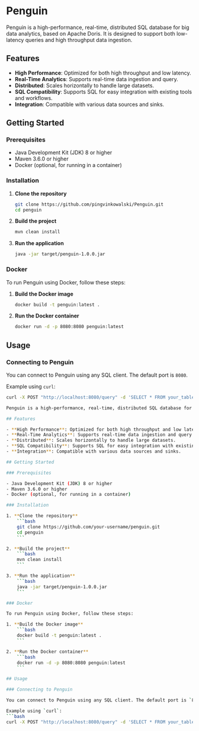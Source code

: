 # Penguin

Penguin is a high-performance, real-time, distributed SQL database for big data analytics, based on Apache Doris. It is designed to support both low-latency queries and high throughput data ingestion.

## Features

- **High Performance**: Optimized for both high throughput and low latency.
- **Real-Time Analytics**: Supports real-time data ingestion and query.
- **Distributed**: Scales horizontally to handle large datasets.
- **SQL Compatibility**: Supports SQL for easy integration with existing tools and workflows.
- **Integration**: Compatible with various data sources and sinks.

## Getting Started

### Prerequisites

- Java Development Kit (JDK) 8 or higher
- Maven 3.6.0 or higher
- Docker (optional, for running in a container)

### Installation

1. **Clone the repository**
    ```bash
    git clone https://github.com/pingvinkowalski/Penguin.git
    cd penguin
    ```

2. **Build the project**
    ```bash
    mvn clean install
    ```

3. **Run the application**
    ```bash
    java -jar target/penguin-1.0.0.jar
    ```

### Docker

To run Penguin using Docker, follow these steps:

1. **Build the Docker image**
    ```bash
    docker build -t penguin:latest .
    ```

2. **Run the Docker container**
    ```bash
    docker run -d -p 8080:8080 penguin:latest
    ```

## Usage

### Connecting to Penguin

You can connect to Penguin using any SQL client. The default port is `8080`.

Example using `curl`:
```bash
curl -X POST "http://localhost:8080/query" -d 'SELECT * FROM your_table;'# Penguin

Penguin is a high-performance, real-time, distributed SQL database for big data analytics, based on Apache Doris. It is designed to support both low-latency queries and high throughput data ingestion.

## Features

- **High Performance**: Optimized for both high throughput and low latency.
- **Real-Time Analytics**: Supports real-time data ingestion and query.
- **Distributed**: Scales horizontally to handle large datasets.
- **SQL Compatibility**: Supports SQL for easy integration with existing tools and workflows.
- **Integration**: Compatible with various data sources and sinks.

## Getting Started

### Prerequisites

- Java Development Kit (JDK) 8 or higher
- Maven 3.6.0 or higher
- Docker (optional, for running in a container)

### Installation

1. **Clone the repository**
    ```bash
    git clone https://github.com/your-username/penguin.git
    cd penguin
    ```

2. **Build the project**
    ```bash
    mvn clean install
    ```

3. **Run the application**
    ```bash
    java -jar target/penguin-1.0.0.jar
    ```

### Docker

To run Penguin using Docker, follow these steps:

1. **Build the Docker image**
    ```bash
    docker build -t penguin:latest .
    ```

2. **Run the Docker container**
    ```bash
    docker run -d -p 8080:8080 penguin:latest
    ```

## Usage

### Connecting to Penguin

You can connect to Penguin using any SQL client. The default port is `8080`.

Example using `curl`:
```bash
curl -X POST "http://localhost:8080/query" -d 'SELECT * FROM your_table;'
